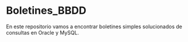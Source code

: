 # Boletines_BBDD

En este repositorio vamos a encontrar boletines simples solucionados de consultas en Oracle y MySQL.

